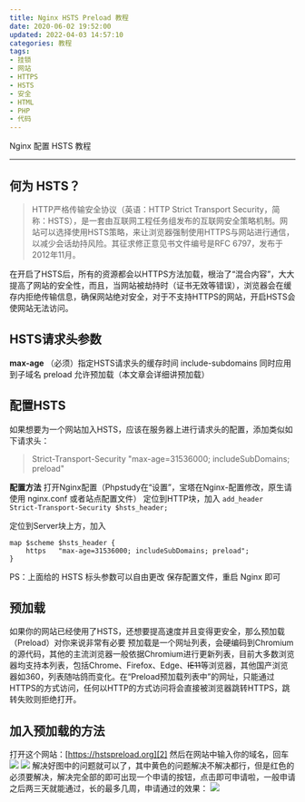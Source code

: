 ```yaml
---
title: Nginx HSTS Preload 教程
date: 2020-06-02 19:52:00
updated: 2022-04-03 14:57:10
categories: 教程
tags:
- 挂锁
- 网站
- HTTPS
- HSTS
- 安全
- HTML
- PHP
- 代码
---
```

Nginx 配置 HSTS 教程
<!-- more -->
---

## 何为 HSTS？

> HTTP严格传输安全协议（英语：HTTP Strict Transport Security，简称：HSTS），是一套由互联网工程任务组发布的互联网安全策略机制。网站可以选择使用HSTS策略，来让浏览器强制使用HTTPS与网站进行通信，以减少会话劫持风险。其征求修正意见书文件编号是RFC 6797，发布于2012年11月。

在开启了HSTS后，所有的资源都会以HTTPS方法加载，根治了“混合内容”，大大提高了网站的安全性，而且，当网站被劫持时（证书无效等错误），浏览器会在缓存内拒绝传输信息，确保网站绝对安全，对于不支持HTTPS的网站，开启HSTS会使网站无法访问。

## HSTS请求头参数

**max-age** （必须）指定HSTS请求头的缓存时间
include-subdomains 同时应用到子域名
preload 允许预加载（本文章会详细讲预加载）

## 配置HSTS

如果想要为一个网站加入HSTS，应该在服务器上进行请求头的配置，添加类似如下请求头：

> Strict-Transport-Security "max-age=31536000; includeSubDomains; preload"

**配置方法**
打开Nginx配置（Phpstudy在“设置”，宝塔在Nginx-配置修改，原生请使用 nginx.conf 或者站点配置文件）
定位到HTTP块，加入
`add_header Strict-Transport-Security $hsts_header;`

定位到Server块上方，加入

```
map $scheme $hsts_header {
	https   "max-age=31536000; includeSubDomains; preload";
}
```

PS：上面给的 HSTS 标头参数可以自由更改
保存配置文件，重启 Nginx 即可

## 预加载

如果你的网站已经使用了HSTS，还想要提高速度并且变得更安全，那么预加载（Preload）对你来说非常有必要
预加载是一个网址列表，会硬编码到Chromium的源代码，其他的主流浏览器一般依据Chromium进行更新列表，目前大多数浏览器均支持本列表，包括Chrome、Firefox、Edge、~~IE11~~等浏览器，其他国产浏览器如360，列表随咕鸽而变化。在“Preload预加载列表中”的网址，只能通过HTTPS的方式访问，任何以HTTP的方式访问将会直接被浏览器跳转HTTPS，跳转失败则拒绝打开。

## 加入预加载的方法

打开这个网站：[https://hstspreload.org][2]
然后在网站中输入你的域名，回车
![  ][3]
![  ][4]
解决好图中的问题就可以了，其中黄色的问题解决不解决都行，但是红色的必须要解决，解决完全部的即可出现一个申请的按钮，点击即可申请啦，一般申请之后两三天就能通过，长的最多几周，申请通过的效果：
![  ][5]

[1]: https://baike.baidu.com/item/HTTP%E4%B8%A5%E6%A0%BC%E4%BC%A0%E8%BE%93%E5%AE%89%E5%85%A8%E5%8D%8F%E8%AE%AE
[2]: https://hstspreload.org
[3]: https://cos.mbrjun.cn/IMGS/2020/07/27/Snipaste_2020-06-02_20-35-36.webp
[4]: https://cos.mbrjun.cn/IMGS/2020/07/27/Snipaste_2020-06-02_20-38-08.webp
[5]: https://cos.mbrjun.cn/IMGS/2020/07/27/Snipaste_2020-06-02_20-44-39.webp

